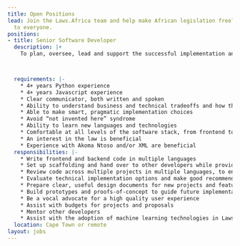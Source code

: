 ```yaml
---
title: Open Positions
lead: Join the Laws.Africa team and help make African legislation freely available
  to everyone.
positions:
- title: Senior Software Developer
  description: |+
    To plan, oversee, lead and support the successful implementation and delivery of Laws.Africa’s software projects.



  requirements: |-
    * 4+ years Python experience
    * 4+ years Javascript experience
    * Clear communicator, both written and spoken
    * Ability to understand business and technical tradeoffs and how they interact
    * Able to make smart, pragmatic implementation choices
    * Avoid “not invented here” syndrome
    * Ability to learn new languages and technologies
    * Comfortable at all levels of the software stack, from frontend to backend to databases and operations.
    * An interest in the law is beneficial
    * Experience with Akoma Ntoso and/or XML are beneficial
  responsibilities: |-
    * Write frontend and backend code in multiple languages
    * Set up scaffolding and hand over to other developers while providing guidance and support
    * Review code across multiple projects in multiple languages, to ensure high quality code and correctness
    * Evaluate technical implementation options and make good recommendations
    * Prepare clear, useful design documents for new projects and features, and help other developers prepare high quality design documents
    * Build prototypes and proofs-of-concept to guide future implementation options
    * Be a vocal advocate for a high quality user experience
    * Assist with budgets for projects and proposals
    * Mentor other developers
    * Assist with the adoption of machine learning technologies in Laws.Africa’s products
  location: Cape Town or remote
layout: jobs
---
```


